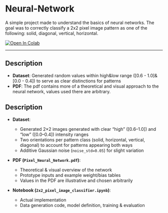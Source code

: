 # Neural-Network

A simple project made to understand the basics of neural networks. The goal was to correctly classify a 2x2 pixel image pattern as one of the following: solid, diagonal, vertical, horizontal.

[![Open In Colab](https://colab.research.google.com/assets/colab-badge.svg)](https://colab.research.google.com/github/cezary-rasinski/Neural-Network/blob/main/2x2_pixel_image_classifier.ipynb)

---
## Description
- **Dataset**: Generated random values within high&low range ([0.6 - 1.0]&[0.0 - 0.4]) to serve as clear distinctions for patterns  
- **PDF**: The pdf contains more of a theoretical and visual approach to the neural network, values used there are arbitrary.


## Description
- **Dataset**:  
  - Generated 2×2 images generated with clear “high” ([0.6–1.0]) and “low” ([0.0–0.4]) intensity ranges  
  - Two orientations per pattern class (solid, horizontal, vertical, diagonal) to account for patterns appearing both ways
  - Additive Gaussian noise (`noise_std=0.05`) for slight variation  

- **PDF (`Pixel_Neural_Network.pdf`)**:  
  - Theoretical & visual overview of the network  
  - Prototype inputs and example weight/bias tables  
  - Values in the PDF are illustrative and chosen arbitrarily  

- **Notebook (`2x2_pixel_image_classifier.ipynb`)**:  
  - Actual implementation 
  - Data generation code, model definition, training & evaluation  
